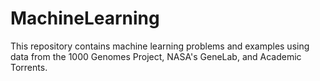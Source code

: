 # MachineLearning
This repository contains machine learning problems and examples using data from the 1000 Genomes Project,
NASA's GeneLab, and Academic Torrents.
